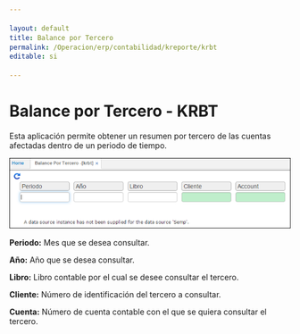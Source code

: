 ```yaml
---

layout: default
title: Balance por Tercero
permalink: /Operacion/erp/contabilidad/kreporte/krbt
editable: si

---
```




# Balance por Tercero - KRBT



Esta aplicación permite obtener un resumen por tercero de las cuentas afectadas dentro de un periodo de tiempo.  





![](KRBT.png)





**Periodo:** Mes que se desea consultar.  

**Año:** Año que se desea consultar.  

**Libro:** Libro contable por el cual se desee consultar el tercero.  

**Cliente:** Número de identificación del tercero a consultar.  

**Cuenta:** Número de cuenta contable con el que se quiera consultar el tercero.  








































